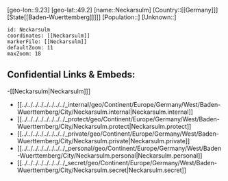 ﻿---
location: [49.2,9.23]
mapzoom: [7,12] 
mapmarker: city 
type: City
tags:
- geo/City


SpocWebEntityId: 32767
isDeleted: false
confidential: public

---
[geo-lon::9.23]
[geo-lat::49.2]
[name::Neckarsulm]
[Country::[[Germany]]]
[State[[Baden-Wuerttemberg]]]]]
[Population::]
[Unknown::]


```leaflet
id: Neckarsulm
coordinates: [[Neckarsulm]]
markerFile: [[Neckarsulm]]
defaultZoom: 11 
maxZoom: 18
```


## Confidential Links & Embeds: 
-[[Neckarsulm|Neckarsulm]]] 
- [[../../../../../../../../_internal/geo/Continent/Europe/Germany/West/Baden-Wuerttemberg/City/Neckarsulm.internal|Neckarsulm.internal]] 
- [[../../../../../../../../_protect/geo/Continent/Europe/Germany/West/Baden-Wuerttemberg/City/Neckarsulm.protect|Neckarsulm.protect]] 
- [[../../../../../../../../_private/geo/Continent/Europe/Germany/West/Baden-Wuerttemberg/City/Neckarsulm.private|Neckarsulm.private]] 
- [[../../../../../../../../_personal/geo/Continent/Europe/Germany/West/Baden-Wuerttemberg/City/Neckarsulm.personal|Neckarsulm.personal]] 
- [[../../../../../../../../_secret/geo/Continent/Europe/Germany/West/Baden-Wuerttemberg/City/Neckarsulm.secret|Neckarsulm.secret]] 
